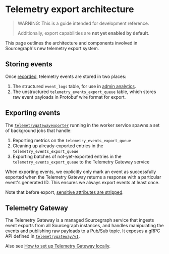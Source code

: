 # Telemetry export architecture

> WARNING: This is a guide intended for development reference.
>
> Additionally, export capabilities are **not yet enabled by default**.

This page outlines the architecture and components involved in Sourcegraph's new telemetry export system.

## Storing events

Once [recorded](./index.md#recording-events), telemetry events are stored in two places:

1. The structured `event_logs` table, for use in [admin analytics](../../../admin/analytics.md).
2. The unstructured `telemetry_events_export_queue` table, which stores raw event payloads in Protobuf wire format for export.

## Exporting events

The [`telemetrygatewayexporter`](https://github.com/sourcegraph/sourcegraph/blob/main/enterprise/cmd/worker/internal/telemetrygatewayexporter/telemetrygatewayexporter.go) running in the worker service spawns a set of background jobs that handle:

1. Reporting metrics on the `telemetry_events_export_queue`
2. Cleaning up already-exported entries in the `telemetry_events_export_queue`
3. Exporting batches of not-yet-exported entries in the `telemetry_events_export_queue` to the Telemetry Gateway service

When exporting events, we explicitly only mark an event as successfully exported when the Telemetry Gateway returns a response with a particular event's generated ID. This ensures we always export events at least once.

Note that before export, [sensitive attributes are stripped](./index.md#sensitive-attributes).

## Telemetry Gateway

The Telemetry Gateway is a managed Sourcegraph service that ingests event exports from all Sourcegraph instances, and handles manipulating the events and publishing raw payloads to a Pub/Sub topic.
It exposes a gRPC API defined in [`telemetrygateway/v1`](https://github.com/sourcegraph/sourcegraph/tree/main/internal/telemetrygateway/v1).

Also see [How to set up Telemetry Gateway locally](../../how-to/telemetry_gateway.md).
